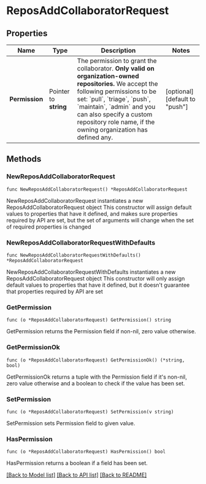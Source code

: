 # ReposAddCollaboratorRequest

## Properties

Name | Type | Description | Notes
------------ | ------------- | ------------- | -------------
**Permission** | Pointer to **string** | The permission to grant the collaborator. **Only valid on organization-owned repositories.** We accept the following permissions to be set: &#x60;pull&#x60;, &#x60;triage&#x60;, &#x60;push&#x60;, &#x60;maintain&#x60;, &#x60;admin&#x60; and you can also specify a custom repository role name, if the owning organization has defined any. | [optional] [default to "push"]

## Methods

### NewReposAddCollaboratorRequest

`func NewReposAddCollaboratorRequest() *ReposAddCollaboratorRequest`

NewReposAddCollaboratorRequest instantiates a new ReposAddCollaboratorRequest object
This constructor will assign default values to properties that have it defined,
and makes sure properties required by API are set, but the set of arguments
will change when the set of required properties is changed

### NewReposAddCollaboratorRequestWithDefaults

`func NewReposAddCollaboratorRequestWithDefaults() *ReposAddCollaboratorRequest`

NewReposAddCollaboratorRequestWithDefaults instantiates a new ReposAddCollaboratorRequest object
This constructor will only assign default values to properties that have it defined,
but it doesn't guarantee that properties required by API are set

### GetPermission

`func (o *ReposAddCollaboratorRequest) GetPermission() string`

GetPermission returns the Permission field if non-nil, zero value otherwise.

### GetPermissionOk

`func (o *ReposAddCollaboratorRequest) GetPermissionOk() (*string, bool)`

GetPermissionOk returns a tuple with the Permission field if it's non-nil, zero value otherwise
and a boolean to check if the value has been set.

### SetPermission

`func (o *ReposAddCollaboratorRequest) SetPermission(v string)`

SetPermission sets Permission field to given value.

### HasPermission

`func (o *ReposAddCollaboratorRequest) HasPermission() bool`

HasPermission returns a boolean if a field has been set.


[[Back to Model list]](../README.md#documentation-for-models) [[Back to API list]](../README.md#documentation-for-api-endpoints) [[Back to README]](../README.md)


